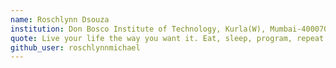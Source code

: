 ```yaml
---
name: Roschlynn Dsouza 
institution: Don Bosco Institute of Technology, Kurla(W), Mumbai-400070 🚩
quote: Live your life the way you want it. Eat, sleep, program, repeat. 
github_user: roschlynnmichael
---
```

